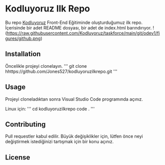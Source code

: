 # Kodluyoruz Ilk Repo
Bu repo [Kodluyoruz](https://www.kodluyoruz.org) Front-End Eğitiminde oluşturduğumuz ilk repo. İçerisinde bir adet README dosyası, bir adet de index.html barındırıyor.
!(https://raw.githubusercontent.com/Kodluyoruz/taskforce/main/git/odev1/figures/github.png)

## Installation
Öncelikle projeyi clonelayın.
'''
git clone hhttps://github.com/Jones527/kodluyoruzilkrepo.git
'''
## Usage
Projeyi cloneladıktan sonra Visual Studio Code programında açınız.

Linux için:
'''
cd kodluyoruzilkrepo
code .
'''
## Contributing
Pull requestler kabul edilir. Büyük değişiklikler için, lütfen önce neyi değiştirmek istediğinizi tartışmak için bir konu açınız.
## License
[](https://choosealicense.com/licenses/mit/)
